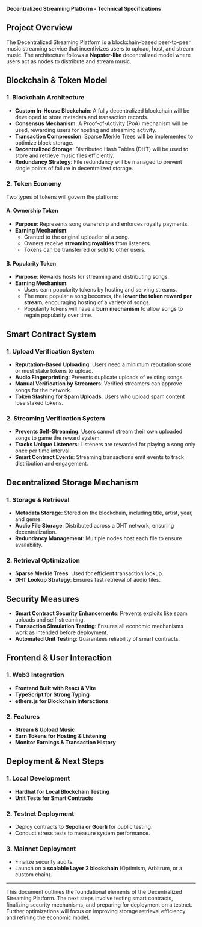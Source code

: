 **Decentralized Streaming Platform - Technical Specifications**

## **Project Overview**
The Decentralized Streaming Platform is a blockchain-based peer-to-peer music streaming service that incentivizes users to upload, host, and stream music. The architecture follows a **Napster-like** decentralized model where users act as nodes to distribute and stream music.

## **Blockchain & Token Model**

### **1. Blockchain Architecture**
- **Custom In-House Blockchain**: A fully decentralized blockchain will be developed to store metadata and transaction records.
- **Consensus Mechanism**: A Proof-of-Activity (PoA) mechanism will be used, rewarding users for hosting and streaming activity.
- **Transaction Compression**: Sparse Merkle Trees will be implemented to optimize block storage.
- **Decentralized Storage**: Distributed Hash Tables (DHT) will be used to store and retrieve music files efficiently.
- **Redundancy Strategy**: File redundancy will be managed to prevent single points of failure in decentralized storage.

### **2. Token Economy**
Two types of tokens will govern the platform:

#### **A. Ownership Token**
- **Purpose**: Represents song ownership and enforces royalty payments.
- **Earning Mechanism**:
  - Granted to the original uploader of a song.
  - Owners receive **streaming royalties** from listeners.
  - Tokens can be transferred or sold to other users.

#### **B. Popularity Token**
- **Purpose**: Rewards hosts for streaming and distributing songs.
- **Earning Mechanism**:
  - Users earn popularity tokens by hosting and serving streams.
  - The more popular a song becomes, the **lower the token reward per stream**, encouraging hosting of a variety of songs.
  - Popularity tokens will have a **burn mechanism** to allow songs to regain popularity over time.

## **Smart Contract System**

### **1. Upload Verification System**
- **Reputation-Based Uploading**: Users need a minimum reputation score or must stake tokens to upload.
- **Audio Fingerprinting**: Prevents duplicate uploads of existing songs.
- **Manual Verification by Streamers**: Verified streamers can approve songs for the network.
- **Token Slashing for Spam Uploads**: Users who upload spam content lose staked tokens.

### **2. Streaming Verification System**
- **Prevents Self-Streaming**: Users cannot stream their own uploaded songs to game the reward system.
- **Tracks Unique Listeners**: Listeners are rewarded for playing a song only once per time interval.
- **Smart Contract Events**: Streaming transactions emit events to track distribution and engagement.

## **Decentralized Storage Mechanism**

### **1. Storage & Retrieval**
- **Metadata Storage**: Stored on the blockchain, including title, artist, year, and genre.
- **Audio File Storage**: Distributed across a DHT network, ensuring decentralization.
- **Redundancy Management**: Multiple nodes host each file to ensure availability.

### **2. Retrieval Optimization**
- **Sparse Merkle Trees**: Used for efficient transaction lookup.
- **DHT Lookup Strategy**: Ensures fast retrieval of audio files.

## **Security Measures**
- **Smart Contract Security Enhancements**: Prevents exploits like spam uploads and self-streaming.
- **Transaction Simulation Testing**: Ensures all economic mechanisms work as intended before deployment.
- **Automated Unit Testing**: Guarantees reliability of smart contracts.

## **Frontend & User Interaction**

### **1. Web3 Integration**
- **Frontend Built with React & Vite**
- **TypeScript for Strong Typing**
- **ethers.js for Blockchain Interactions**

### **2. Features**
- **Stream & Upload Music**
- **Earn Tokens for Hosting & Listening**
- **Monitor Earnings & Transaction History**

## **Deployment & Next Steps**

### **1. Local Development**
- **Hardhat for Local Blockchain Testing**
- **Unit Tests for Smart Contracts**

### **2. Testnet Deployment**
- Deploy contracts to **Sepolia or Goerli** for public testing.
- Conduct stress tests to measure system performance.

### **3. Mainnet Deployment**
- Finalize security audits.
- Launch on a **scalable Layer 2 blockchain** (Optimism, Arbitrum, or a custom chain).

---

This document outlines the foundational elements of the Decentralized Streaming Platform. The next steps involve testing smart contracts, finalizing security mechanisms, and preparing for deployment on a testnet. Further optimizations will focus on improving storage retrieval efficiency and refining the economic model.

